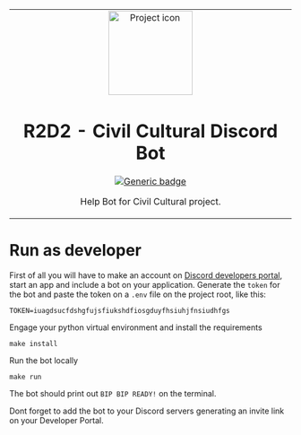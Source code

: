 <table align="center"><tr><td align="center" width="9999">

<img src="https://i.ebayimg.com/images/g/1rQAAOSwhLJZorIU/s-l300.jpg" align="center" width="150" alt="Project icon">

# R2D2 - Civil Cultural Discord Bot

[![Generic badge](https://img.shields.io/badge/docs-blue.svg)](https://gitlab.com/civil-cultural/r2d2/wikis/home)

Help Bot for Civil Cultural project.

</td></tr></table>


# Run as developer

First of all you will have to make an account on [Discord developers portal](http://discordapp.com/developers/), start an app and include a bot on your application. Generate the `token` for the bot and paste the token on a `.env` file on the project root, like this:

```
TOKEN=iuagdsucfdshgfujsfiukshdfiosgduyfhsiuhjfnsiudhfgs
```

Engage your python virtual environment and install the requirements

```
make install
```

Run the bot locally

```
make run
```

The bot should print out `BIP BIP READY!` on the terminal.

Dont forget to add the bot to your Discord servers generating an invite link on your Developer Portal.